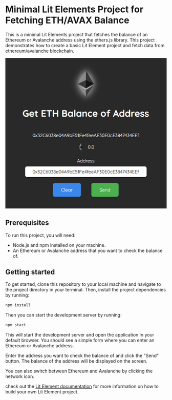 # Minimal Lit Elements Project for Fetching ETH/AVAX Balance

This is a minimal Lit Elements project that fetches the balance of an Ethereum or Avalanche address using the ethers.js library. This project demonstrates how to create a basic Lit Element project and fetch data from ethereum/avalanche blockchain.

![image](screenshot.png)

## Prerequisites

To run this project, you will need:

* Node.js and npm installed on your machine.
* An Ethereum or Avalanche address that you want to check the balance of.

## Getting started

To get started, clone this repository to your local machine and navigate to the project directory in your terminal. Then, install the project dependencies by running:

``` bash
npm install
```

Then you can start the development server by running:

``` bash
npm start
```

This will start the development server and open the application in your default browser. You should see a simple form where you can enter an Ethereum or Avalanche address.

Enter the address you want to check the balance of and click the "Send" button. The balance of the address will be displayed on the screen.

You can also switch between Ethereum and Avalanche by clicking the network icon.

check out the [Lit Element documentation](https://lit-element.polymer-project.org/guide) for more information on how to build your own Lit Element project.
